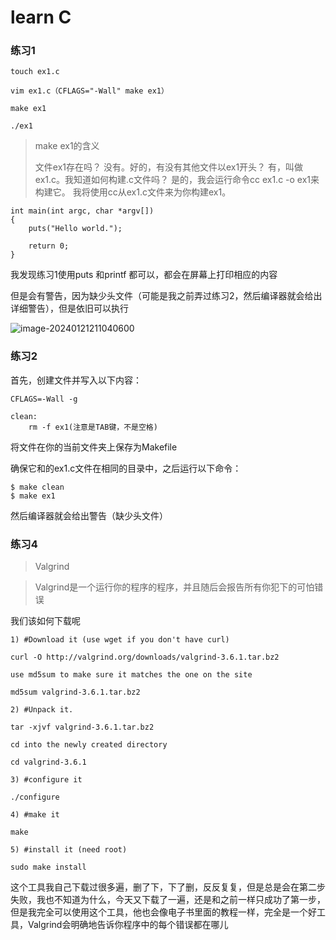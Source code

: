# learn C

### 练习1

```
touch ex1.c

vim ex1.c（CFLAGS="-Wall" make ex1）

make ex1

./ex1
```

> make ex1的含义
>
> 文件ex1存在吗？
> 没有。好的，有没有其他文件以ex1开头？
> 有，叫做ex1.c。我知道如何构建.c文件吗？
> 是的，我会运行命令cc ex1.c -o ex1来构建它。
> 我将使用cc从ex1.c文件来为你构建ex1。

```
int main(int argc, char *argv[])
{
    puts("Hello world.");

    return 0;
}
```

我发现练习1使用puts 和printf 都可以，都会在屏幕上打印相应的内容

但是会有警告，因为缺少头文件（可能是我之前弄过练习2，然后编译器就会给出详细警告），但是依旧可以执行

![image-20240121211040600](/home/zrq/.config/Typora/typora-user-images/image-20240121211040600.png)



### 练习2

首先，创建文件并写入以下内容：

```
CFLAGS=-Wall -g

clean:
    rm -f ex1(注意是TAB键，不是空格)
```

将文件在你的当前文件夹上保存为Makefile

确保它和的ex1.c文件在相同的目录中，之后运行以下命令：

```
$ make clean
$ make ex1
```

然后编译器就会给出警告（缺少头文件）

### 练习4

> Valgrind

> Valgrind是一个运行你的程序的程序，并且随后会报告所有你犯下的可怕错误



我们该如何下载呢

```
1) #Download it (use wget if you don't have curl)

curl -O http://valgrind.org/downloads/valgrind-3.6.1.tar.bz2

use md5sum to make sure it matches the one on the site

md5sum valgrind-3.6.1.tar.bz2

2) #Unpack it.

tar -xjvf valgrind-3.6.1.tar.bz2

cd into the newly created directory

cd valgrind-3.6.1

3) #configure it

./configure

4) #make it

make

5) #install it (need root)

sudo make install
```

这个工具我自己下载过很多遍，删了下，下了删，反反复复，但是总是会在第二步失败，我也不知道为什么，今天又下载了一遍，还是和之前一样只成功了第一步，但是我完全可以使用这个工具，他也会像电子书里面的教程一样，完全是一个好工具，Valgrind会明确地告诉你程序中的每个错误都在哪儿

